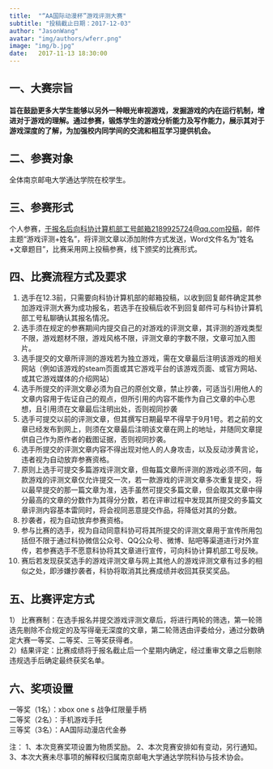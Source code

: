 ```yaml
---
title:  "“AA国际动漫杯”游戏评测大赛"
subtitle: "投稿截止日期：2017-12-03"
author: "JasonWang"
avatar: "img/authors/wferr.png"
image: "img/b.jpg"
date:   2017-11-13 18:30:00
---
```


## 一、大赛宗旨  
#### 旨在鼓励更多大学生能够以另外一种眼光审视游戏，发掘游戏的内在运行机制，增进对于游戏的理解。通过参赛，锻炼学生的游戏分析能力及写作能力，展示其对于游戏深度的了解，为加强校内同学间的交流和相互学习提供机会。

## 二、参赛对象
全体南京邮电大学通达学院在校学生。

## 三、参赛形式
个人参赛，于报名后向科协计算机部工号邮箱2189925724@qq.com投稿，邮件主题“游戏评测+姓名”，将评测文章以添加附件方式发送，Word文件名为“姓名+文章题目”，比赛采用网上投稿参赛，线下颁奖的比赛形式。

## 四、比赛流程方式及要求  
1.	选手在12.3前，只需要向科协计算机部的邮箱投稿，以收到回复邮件确定其参加游戏评测大赛为成功报名，若选手在投稿后收不到回复邮件可与科协计算机部工号私聊确认其报名情况。
2.	选手须在规定的参赛期间内提交自己的对游戏的评测文章，其评测的游戏类型不限，游戏题材不限，游戏风格不限，评测文章的字数不限，文章可加入图片。
3.	选手提交的文章所评测的游戏若为独立游戏，需在文章最后注明该游戏的相关网站（例如该游戏的steam页面或其它游戏平台的该游戏页面、或官方网站、或其它游戏媒体的介绍网站）
4.	选手所提交的评测文章必须为自己的原创文章，禁止抄袭，可适当引用他人的文章内容用于佐证自己的观点，但所引用的内容不能作为自己文章的中心思想，且引用须在文章最后注明出处，否则视同抄袭
5.	选手可提交以前的评测文章，但其撰写日期最早不得早于9月1号。若之前的文章已经发布到网上，则须在文章最后注明该文章在网上的地址，并随同文章提供自己作为原作者的截图证据，否则视同抄袭。
6.	选手所提交的评测文章内容不得出现对他人的人身攻击，以及反动涉黄言论，违者视为自动放弃参赛资格。
7.	原则上选手可提交多篇游戏评测文章，但每篇文章所评测的游戏必须不同，每款游戏的评测文章仅允许提交一次，若一款游戏的评测文章多次重复提交，将以最早提交的那一篇文章为准，选手虽然可提交多篇文章，但会取其文章中得分最高的文章的分数作为其得分分数，若在评审过程中发现其所提交的多篇文章评测内容基本雷同时，将会视同恶意提交作品，将降低对其的分数。
8. 抄袭者，视为自动放弃参赛资格。
9. 参与比赛的选手，视为自动同意科协可将其所提交的评测文章用于宣传所用包括但不限于通过科协微信公众号、QQ公众号、微博、贴吧等渠道进行对外宣传，若参赛选手不愿意科协将其文章进行宣传，可向科协计算机部工号反映。
10. 赛后若发现获奖选手的游戏评测文章与网上其他人的游戏评测文章有过多的相似之处，即涉嫌抄袭者，科协将取消其比赛成绩并收回其获奖奖品。

## 五、比赛评定方式
1）	比赛赛制：在选手报名并提交游戏评测文章后，将进行两轮的筛选，第一轮筛选先剔除不合规定的及写得毫无深度的文章，第二轮筛选由评委给分，通过分数确定大赛一等奖、二等奖、三等奖获得者。  
2）结果评定：比赛成绩将于报名截止后一个星期内确定，经过重审文章之后剔除违规选手后确定最终获奖名单。  

## 六、奖项设置
一等奖（1名）：xbox one s 战争红限量手柄  
二等奖（2名）：手机游戏手托  
三等奖（3名）：AA国际动漫店代金券  


注：
1、本次竞赛奖项设置为物质奖励。
2、本次竞赛安排如有变动，另行通知。
3、本次大赛未尽事项的解释权归属南京邮电大学通达学院科协与技术协会。
